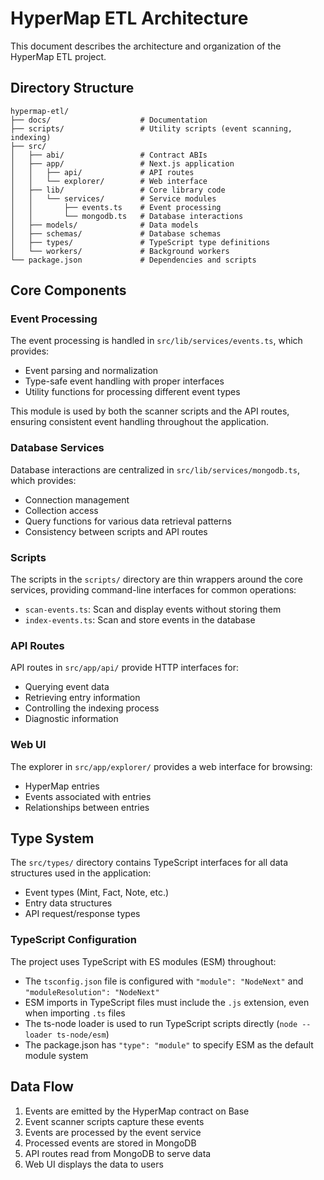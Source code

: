 # HyperMap ETL Architecture

This document describes the architecture and organization of the HyperMap ETL project.

## Directory Structure

```
hypermap-etl/
├── docs/                    # Documentation
├── scripts/                 # Utility scripts (event scanning, indexing)
├── src/
│   ├── abi/                 # Contract ABIs
│   ├── app/                 # Next.js application
│   │   ├── api/             # API routes
│   │   └── explorer/        # Web interface
│   ├── lib/                 # Core library code
│   │   └── services/        # Service modules
│   │       ├── events.ts    # Event processing
│   │       └── mongodb.ts   # Database interactions
│   ├── models/              # Data models
│   ├── schemas/             # Database schemas
│   ├── types/               # TypeScript type definitions
│   └── workers/             # Background workers
└── package.json             # Dependencies and scripts
```

## Core Components

### Event Processing

The event processing is handled in `src/lib/services/events.ts`, which provides:

- Event parsing and normalization
- Type-safe event handling with proper interfaces
- Utility functions for processing different event types

This module is used by both the scanner scripts and the API routes, ensuring consistent
event handling throughout the application.

### Database Services

Database interactions are centralized in `src/lib/services/mongodb.ts`, which provides:

- Connection management
- Collection access
- Query functions for various data retrieval patterns
- Consistency between scripts and API routes

### Scripts

The scripts in the `scripts/` directory are thin wrappers around the core services,
providing command-line interfaces for common operations:

- `scan-events.ts`: Scan and display events without storing them
- `index-events.ts`: Scan and store events in the database

### API Routes

API routes in `src/app/api/` provide HTTP interfaces for:

- Querying event data
- Retrieving entry information
- Controlling the indexing process
- Diagnostic information

### Web UI

The explorer in `src/app/explorer/` provides a web interface for browsing:

- HyperMap entries
- Events associated with entries
- Relationships between entries

## Type System

The `src/types/` directory contains TypeScript interfaces for all data structures used in the application:

- Event types (Mint, Fact, Note, etc.)
- Entry data structures
- API request/response types

### TypeScript Configuration

The project uses TypeScript with ES modules (ESM) throughout:

- The `tsconfig.json` file is configured with `"module": "NodeNext"` and `"moduleResolution": "NodeNext"`
- ESM imports in TypeScript files must include the `.js` extension, even when importing `.ts` files
- The ts-node loader is used to run TypeScript scripts directly (`node --loader ts-node/esm`)
- The package.json has `"type": "module"` to specify ESM as the default module system

## Data Flow

1. Events are emitted by the HyperMap contract on Base
2. Event scanner scripts capture these events
3. Events are processed by the event service
4. Processed events are stored in MongoDB
5. API routes read from MongoDB to serve data
6. Web UI displays the data to users